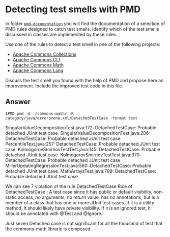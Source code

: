 # Detecting test smells with PMD

In folder [`pmd-documentation`](../pmd-documentation) you will find the documentation of a selection of PMD rules designed to catch test smells.
Identify which of the test smells discussed in classes are implemented by these rules.

Use one of the rules to detect a test smell in one of the following projects:

- [Apache Commons Collections](https://github.com/apache/commons-collections)
- [Apache Commons CLI](https://github.com/apache/commons-cli)
- [Apache Commons Math](https://github.com/apache/commons-math)
- [Apache Commons Lang](https://github.com/apache/commons-lang)

Discuss the test smell you found with the help of PMD and propose here an improvement.
Include the improved test code in this file.

## Answer

`$PMD pmd -d ./commons-math/ -R category/java/errorprone.xml/DetachedTestCase -format text`

SingularValueDecompositionTest.java:172:   DetachedTestCase:       Probable detached JUnit test case.
SingularValueDecompositionTest.java:206:   DetachedTestCase:       Probable detached JUnit test case.
PercentileTest.java:257:    DetachedTestCase:       Probable detached JUnit test case.
KolmogorovSmirnovTestTest.java:145:        DetachedTestCase:       Probable detached JUnit test case.
KolmogorovSmirnovTestTest.java:370:        DetachedTestCase:       Probable detached JUnit test case.
MillerUpdatingRegressionTest.java:560:    DetachedTestCase:       Probable detached JUnit test case.
MathArraysTest.java:799:     DetachedTestCase:       Probable detached JUnit test case.

We can see 7 violation of the rule DetachedTestCase
Rule of DetachedTestCase : A test case since it has public or default visibility, non-static access, no arguments, no return value, has no annotations, but is a member of a class that has one or more JUnit test cases. If it is a utility method, it should likely have private visibility. If it is an ignored test, it should be annotated with @Test and @Ignore.

Just seven Detached case is not significant for all the thousand of test that the commons-math librarie is composed.